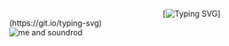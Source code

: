 ⠀⠀⠀⠀⠀⠀⠀⠀⠀⠀⠀⠀⠀⠀⠀⠀⠀⠀⠀⠀⠀⠀⠀⠀⠀⠀⠀[![Typing SVG](https://readme-typing-svg.demolab.com?font=Comic+Neue&pause=1000&color=FFC884D7&width=435&lines=but+when+i+met+you+right+away+i+knew;you+would+never+ever%2C+ever+hurt+me.)](https://git.io/typing-svg)
⠀⠀⠀⠀⠀⠀⠀⠀⠀⠀⠀⠀⠀⠀⠀⠀⠀⠀⠀⠀![me and soundrod](https://files.catbox.moe/acschm.png)
